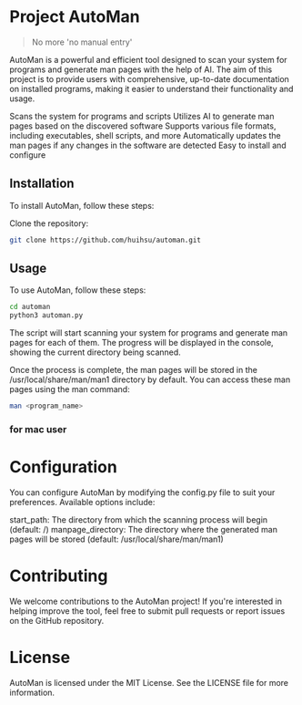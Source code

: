 # Project AutoMan
> No more 'no manual entry' 


AutoMan is a powerful and efficient tool designed to scan your system for programs and generate man pages with the help of AI. The aim of this project is to provide users with comprehensive, up-to-date documentation on installed programs, making it easier to understand their functionality and usage.


Scans the system for programs and scripts
Utilizes AI to generate man pages based on the discovered software
Supports various file formats, including executables, shell scripts, and more
Automatically updates the man pages if any changes in the software are detected
Easy to install and configure


## Installation
To install AutoMan, follow these steps:

Clone the repository:

```bash
git clone https://github.com/huihsu/automan.git
```


## Usage

To use AutoMan, follow these steps:

```bash
cd automan
python3 automan.py
```


The script will start scanning your system for programs and generate man pages for each of them. The progress will be displayed in the console, showing the current directory being scanned.

Once the process is complete, the man pages will be stored in the /usr/local/share/man/man1 directory by default. You can access these man pages using the man command:

```bash
man <program_name>
```


### for mac user


# Configuration

You can configure AutoMan by modifying the config.py file to suit your preferences. Available options include:

start_path: The directory from which the scanning process will begin (default: /)
manpage_directory: The directory where the generated man pages will be stored (default: /usr/local/share/man/man1)

# Contributing

We welcome contributions to the AutoMan project! If you're interested in helping improve the tool, feel free to submit pull requests or report issues on the GitHub repository.

# License
AutoMan is licensed under the MIT License. See the LICENSE file for more information.